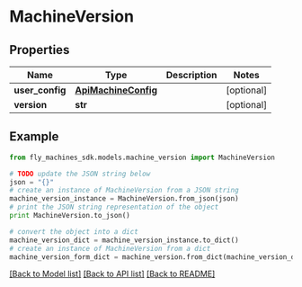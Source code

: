 # MachineVersion


## Properties
Name | Type | Description | Notes
------------ | ------------- | ------------- | -------------
**user_config** | [**ApiMachineConfig**](ApiMachineConfig.md) |  | [optional] 
**version** | **str** |  | [optional] 

## Example

```python
from fly_machines_sdk.models.machine_version import MachineVersion

# TODO update the JSON string below
json = "{}"
# create an instance of MachineVersion from a JSON string
machine_version_instance = MachineVersion.from_json(json)
# print the JSON string representation of the object
print MachineVersion.to_json()

# convert the object into a dict
machine_version_dict = machine_version_instance.to_dict()
# create an instance of MachineVersion from a dict
machine_version_form_dict = machine_version.from_dict(machine_version_dict)
```
[[Back to Model list]](../README.md#documentation-for-models) [[Back to API list]](../README.md#documentation-for-api-endpoints) [[Back to README]](../README.md)


